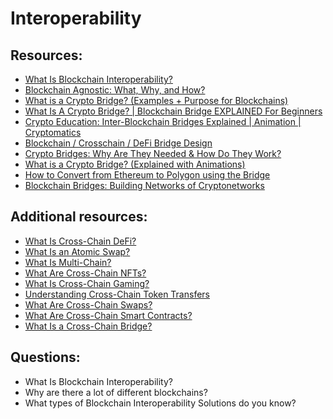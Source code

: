 # Interoperability


## Resources:

* [What Is Blockchain Interoperability?](https://blog.chain.link/blockchain-interoperability/)
* [Blockchain Agnostic: What, Why, and How?](https://chain-link.translate.goog/education-hub/blockchain-agnostic?_x_tr_sl=en&_x_tr_tl=ru&_x_tr_hl=ru&_x_tr_pto=wapp)
* [What is a Crypto Bridge? (Examples + Purpose for Blockchains)](https://www.youtube.com/watch?v=nT26cIz8HjI)
* [What Is A Crypto Bridge? | Blockchain Bridge EXPLAINED For Beginners](https://www.youtube.com/watch?v=xS0PyYpt6bA)
* [Crypto Education: Inter-Blockchain Bridges Explained | Animation | Cryptomatics](https://www.youtube.com/watch?v=YivPupDvhbA)
* [Blockchain / Crosschain / DeFi Bridge Design](https://www.youtube.com/watch?v=zq4cbS3q-lY)
* [Crypto Bridges: Why Are They Needed & How Do They Work?](https://www.youtube.com/watch?v=PBmzDUWmJgg)
* [What is a Crypto Bridge? (Explained with Animations)](https://www.youtube.com/watch?v=T4yAxcluIho)
* [How to Convert from Ethereum to Polygon using the Bridge](https://www.youtube.com/watch?v=GLK33hkwA68)
* [Blockchain Bridges: Building Networks of Cryptonetworks](https://medium.com/1kxnetwork/blockchain-bridges-5db6afac44f8)

## Additional resources:
* [What Is Cross-Chain DeFi?](https://chain.link/education-hub/cross-chain-defi)
* [What Is an Atomic Swap?](https://chain.link/education-hub/atomic-swaps)
* [What Is Multi-Chain?](https://chain.link/education-hub/multi-chain)
* [What Are Cross-Chain NFTs?](https://chain.link/education-hub/cross-chain-nft)
* [What Is Cross-Chain Gaming?](https://chain.link/education-hub/cross-chain-gaming)
* [Understanding Cross-Chain Token Transfers](https://chain.link/education-hub/cross-chain-token-transfers)
* [What Are Cross-Chain Swaps?](https://chain.link/education-hub/cross-chain-swap)
* [What Are Cross-Chain Smart Contracts?](https://chain.link/education-hub/cross-chain-smart-contracts)
* [What Is a Cross-Chain Bridge?](https://chain.link/education-hub/cross-chain-bridge)


## Questions:

* What Is Blockchain Interoperability?
* Why are there a lot of different blockchains?
* What types of Blockchain Interoperability Solutions do you know?
